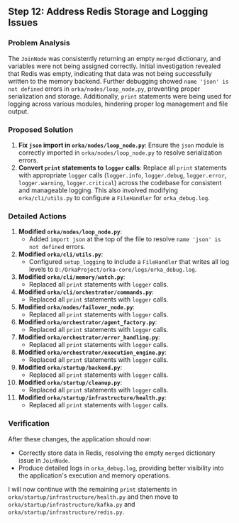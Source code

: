 ## Step 12: Address Redis Storage and Logging Issues

### Problem Analysis

The `JoinNode` was consistently returning an empty `merged` dictionary, and variables were not being assigned correctly. Initial investigation revealed that Redis was empty, indicating that data was not being successfully written to the memory backend. Further debugging showed `name 'json' is not defined` errors in `orka/nodes/loop_node.py`, preventing proper serialization and storage. Additionally, `print` statements were being used for logging across various modules, hindering proper log management and file output.

### Proposed Solution

1.  **Fix `json` import in `orka/nodes/loop_node.py`**: Ensure the `json` module is correctly imported in `orka/nodes/loop_node.py` to resolve serialization errors.
2.  **Convert `print` statements to `logger` calls**: Replace all `print` statements with appropriate `logger` calls (`logger.info`, `logger.debug`, `logger.error`, `logger.warning`, `logger.critical`) across the codebase for consistent and manageable logging. This also involved modifying `orka/cli/utils.py` to configure a `FileHandler` for `orka_debug.log`.

### Detailed Actions

1.  **Modified `orka/nodes/loop_node.py`**:
    *   Added `import json` at the top of the file to resolve `name 'json' is not defined` errors.
2.  **Modified `orka/cli/utils.py`**:
    *   Configured `setup_logging` to include a `FileHandler` that writes all log levels to `D:/OrkaProject/orka-core/logs/orka_debug.log`.
3.  **Modified `orka/cli/memory/watch.py`**:
    *   Replaced all `print` statements with `logger` calls.
4.  **Modified `orka/cli/orchestrator/commands.py`**:
    *   Replaced all `print` statements with `logger` calls.
5.  **Modified `orka/nodes/failover_node.py`**:
    *   Replaced all `print` statements with `logger` calls.
6.  **Modified `orka/orchestrator/agent_factory.py`**:
    *   Replaced all `print` statements with `logger` calls.
7.  **Modified `orka/orchestrator/error_handling.py`**:
    *   Replaced all `print` statements with `logger` calls.
8.  **Modified `orka/orchestrator/execution_engine.py`**:
    *   Replaced all `print` statements with `logger` calls.
9.  **Modified `orka/startup/backend.py`**:
    *   Replaced all `print` statements with `logger` calls.
10. **Modified `orka/startup/cleanup.py`**:
    *   Replaced all `print` statements with `logger` calls.
11. **Modified `orka/startup/infrastructure/health.py`**:
    *   Replaced all `print` statements with `logger` calls.

### Verification

After these changes, the application should now:
*   Correctly store data in Redis, resolving the empty `merged` dictionary issue in `JoinNode`.
*   Produce detailed logs in `orka_debug.log`, providing better visibility into the application's execution and memory operations.

I will now continue with the remaining `print` statements in `orka/startup/infrastructure/health.py` and then move to `orka/startup/infrastructure/kafka.py` and `orka/startup/infrastructure/redis.py`.
